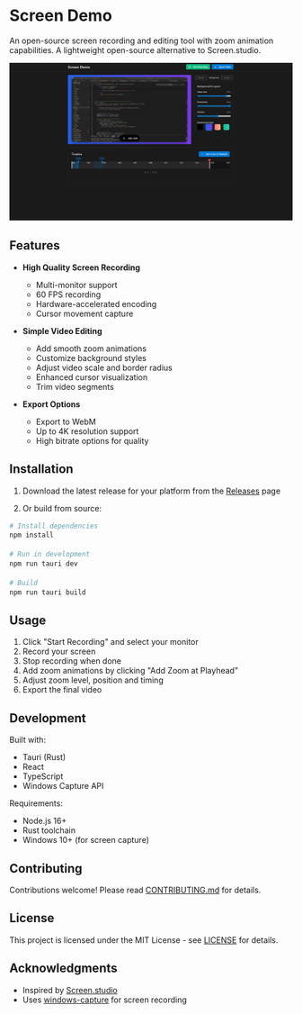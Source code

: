 # Screen Demo

An open-source screen recording and editing tool with zoom animation capabilities. A lightweight open-source alternative to Screen.studio.

![Demo Screenshot](public/screenshot.png)

## Features

- **High Quality Screen Recording**
  - Multi-monitor support
  - 60 FPS recording
  - Hardware-accelerated encoding
  - Cursor movement capture

- **Simple Video Editing**
  - Add smooth zoom animations
  - Customize background styles
  - Adjust video scale and border radius
  - Enhanced cursor visualization
  - Trim video segments

- **Export Options** 
  - Export to WebM
  - Up to 4K resolution support
  - High bitrate options for quality

## Installation

1. Download the latest release for your platform from the [Releases](https://github.com/yourusername/screen-demo/releases) page

2. Or build from source:
```bash
# Install dependencies
npm install

# Run in development
npm run tauri dev

# Build
npm run tauri build
```

## Usage

1. Click "Start Recording" and select your monitor
2. Record your screen
3. Stop recording when done
4. Add zoom animations by clicking "Add Zoom at Playhead" 
5. Adjust zoom level, position and timing
6. Export the final video

## Development

Built with:
- Tauri (Rust)
- React
- TypeScript
- Windows Capture API

Requirements:
- Node.js 16+
- Rust toolchain
- Windows 10+ (for screen capture)

## Contributing

Contributions welcome! Please read [CONTRIBUTING.md](CONTRIBUTING.md) for details.

## License

This project is licensed under the MIT License - see [LICENSE](LICENSE) for details.

## Acknowledgments

- Inspired by [Screen.studio](https://screen.studio)
- Uses [windows-capture](https://crates.io/crates/windows-capture) for screen recording
